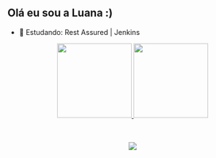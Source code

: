 ## Olá eu sou a Luana :)

- 🌱 Estudando: Rest Assured | Jenkins

<div align="center">
  <a href="https://github.com/luanadepaulla">
  <img height="150em" src="https://github-readme-stats.vercel.app/api?username=luanadepaulla&show_icons=true&theme=dracula&include_all_commits=true&count_private=true"/>
  <img height="150em" src="https://github-readme-stats.vercel.app/api/top-langs/?username=luanadepaulla&layout=compact&langs_count=7&theme=dracula"/>
<div style="display: inline_block"><br>
  
    

</div>
  
  ##
 
<div> 
 
  <a href="https://www.linkedin.com/in/luana-de-paula-332839148/" target="_blank"><img src="https://img.shields.io/badge/-LinkedIn-%230077B5?style=for-the-badge&logo=linkedin&logoColor=white" target="_blank"></a> 
 
   
</div>
